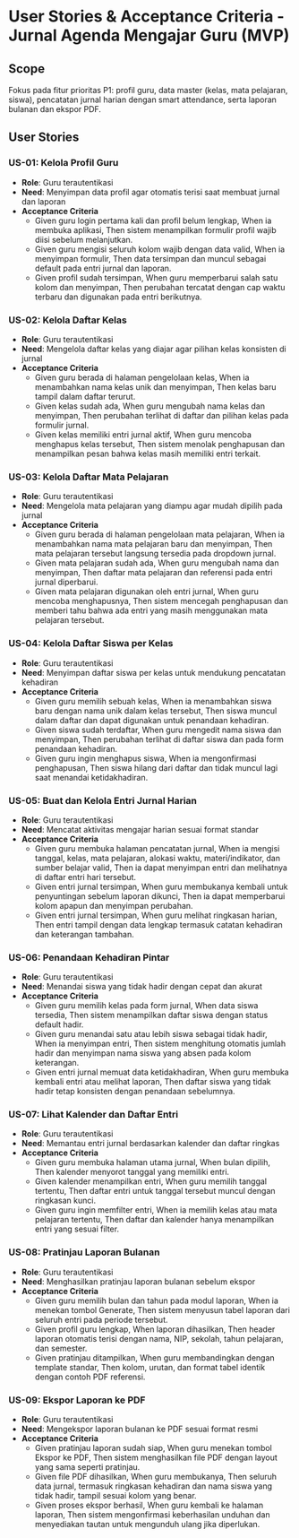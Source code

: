 # User Stories & Acceptance Criteria - Jurnal Agenda Mengajar Guru (MVP)

## Scope
Fokus pada fitur prioritas P1: profil guru, data master (kelas, mata pelajaran, siswa), pencatatan jurnal harian dengan smart attendance, serta laporan bulanan dan ekspor PDF.

## User Stories

### US-01: Kelola Profil Guru
- **Role**: Guru terautentikasi
- **Need**: Menyimpan data profil agar otomatis terisi saat membuat jurnal dan laporan
- **Acceptance Criteria**
  - Given guru login pertama kali dan profil belum lengkap, When ia membuka aplikasi, Then sistem menampilkan formulir profil wajib diisi sebelum melanjutkan.
  - Given guru mengisi seluruh kolom wajib dengan data valid, When ia menyimpan formulir, Then data tersimpan dan muncul sebagai default pada entri jurnal dan laporan.
  - Given profil sudah tersimpan, When guru memperbarui salah satu kolom dan menyimpan, Then perubahan tercatat dengan cap waktu terbaru dan digunakan pada entri berikutnya.

### US-02: Kelola Daftar Kelas
- **Role**: Guru terautentikasi
- **Need**: Mengelola daftar kelas yang diajar agar pilihan kelas konsisten di jurnal
- **Acceptance Criteria**
  - Given guru berada di halaman pengelolaan kelas, When ia menambahkan nama kelas unik dan menyimpan, Then kelas baru tampil dalam daftar terurut.
  - Given kelas sudah ada, When guru mengubah nama kelas dan menyimpan, Then perubahan terlihat di daftar dan pilihan kelas pada formulir jurnal.
  - Given kelas memiliki entri jurnal aktif, When guru mencoba menghapus kelas tersebut, Then sistem menolak penghapusan dan menampilkan pesan bahwa kelas masih memiliki entri terkait.

### US-03: Kelola Daftar Mata Pelajaran
- **Role**: Guru terautentikasi
- **Need**: Mengelola mata pelajaran yang diampu agar mudah dipilih pada jurnal
- **Acceptance Criteria**
  - Given guru berada di halaman pengelolaan mata pelajaran, When ia menambahkan nama mata pelajaran baru dan menyimpan, Then mata pelajaran tersebut langsung tersedia pada dropdown jurnal.
  - Given mata pelajaran sudah ada, When guru mengubah nama dan menyimpan, Then daftar mata pelajaran dan referensi pada entri jurnal diperbarui.
  - Given mata pelajaran digunakan oleh entri jurnal, When guru mencoba menghapusnya, Then sistem mencegah penghapusan dan memberi tahu bahwa ada entri yang masih menggunakan mata pelajaran tersebut.

### US-04: Kelola Daftar Siswa per Kelas
- **Role**: Guru terautentikasi
- **Need**: Menyimpan daftar siswa per kelas untuk mendukung pencatatan kehadiran
- **Acceptance Criteria**
  - Given guru memilih sebuah kelas, When ia menambahkan siswa baru dengan nama unik dalam kelas tersebut, Then siswa muncul dalam daftar dan dapat digunakan untuk penandaan kehadiran.
  - Given siswa sudah terdaftar, When guru mengedit nama siswa dan menyimpan, Then perubahan terlihat di daftar siswa dan pada form penandaan kehadiran.
  - Given guru ingin menghapus siswa, When ia mengonfirmasi penghapusan, Then siswa hilang dari daftar dan tidak muncul lagi saat menandai ketidakhadiran.

### US-05: Buat dan Kelola Entri Jurnal Harian
- **Role**: Guru terautentikasi
- **Need**: Mencatat aktivitas mengajar harian sesuai format standar
- **Acceptance Criteria**
  - Given guru membuka halaman pencatatan jurnal, When ia mengisi tanggal, kelas, mata pelajaran, alokasi waktu, materi/indikator, dan sumber belajar valid, Then ia dapat menyimpan entri dan melihatnya di daftar entri hari tersebut.
  - Given entri jurnal tersimpan, When guru membukanya kembali untuk penyuntingan sebelum laporan dikunci, Then ia dapat memperbarui kolom apapun dan menyimpan perubahan.
  - Given entri jurnal tersimpan, When guru melihat ringkasan harian, Then entri tampil dengan data lengkap termasuk catatan kehadiran dan keterangan tambahan.

### US-06: Penandaan Kehadiran Pintar
- **Role**: Guru terautentikasi
- **Need**: Menandai siswa yang tidak hadir dengan cepat dan akurat
- **Acceptance Criteria**
  - Given guru memilih kelas pada form jurnal, When data siswa tersedia, Then sistem menampilkan daftar siswa dengan status default hadir.
  - Given guru menandai satu atau lebih siswa sebagai tidak hadir, When ia menyimpan entri, Then sistem menghitung otomatis jumlah hadir dan menyimpan nama siswa yang absen pada kolom keterangan.
  - Given entri jurnal memuat data ketidakhadiran, When guru membuka kembali entri atau melihat laporan, Then daftar siswa yang tidak hadir tetap konsisten dengan penandaan sebelumnya.

### US-07: Lihat Kalender dan Daftar Entri
- **Role**: Guru terautentikasi
- **Need**: Memantau entri jurnal berdasarkan kalender dan daftar ringkas
- **Acceptance Criteria**
  - Given guru membuka halaman utama jurnal, When bulan dipilih, Then kalender menyorot tanggal yang memiliki entri.
  - Given kalender menampilkan entri, When guru memilih tanggal tertentu, Then daftar entri untuk tanggal tersebut muncul dengan ringkasan kunci.
  - Given guru ingin memfilter entri, When ia memilih kelas atau mata pelajaran tertentu, Then daftar dan kalender hanya menampilkan entri yang sesuai filter.

### US-08: Pratinjau Laporan Bulanan
- **Role**: Guru terautentikasi
- **Need**: Menghasilkan pratinjau laporan bulanan sebelum ekspor
- **Acceptance Criteria**
  - Given guru memilih bulan dan tahun pada modul laporan, When ia menekan tombol Generate, Then sistem menyusun tabel laporan dari seluruh entri pada periode tersebut.
  - Given profil guru lengkap, When laporan dihasilkan, Then header laporan otomatis terisi dengan nama, NIP, sekolah, tahun pelajaran, dan semester.
  - Given pratinjau ditampilkan, When guru membandingkan dengan template standar, Then kolom, urutan, dan format tabel identik dengan contoh PDF referensi.

### US-09: Ekspor Laporan ke PDF
- **Role**: Guru terautentikasi
- **Need**: Mengekspor laporan bulanan ke PDF sesuai format resmi
- **Acceptance Criteria**
  - Given pratinjau laporan sudah siap, When guru menekan tombol Ekspor ke PDF, Then sistem menghasilkan file PDF dengan layout yang sama seperti pratinjau.
  - Given file PDF dihasilkan, When guru membukanya, Then seluruh data jurnal, termasuk ringkasan kehadiran dan nama siswa yang tidak hadir, tampil sesuai kolom yang benar.
  - Given proses ekspor berhasil, When guru kembali ke halaman laporan, Then sistem mengonfirmasi keberhasilan unduhan dan menyediakan tautan untuk mengunduh ulang jika diperlukan.
